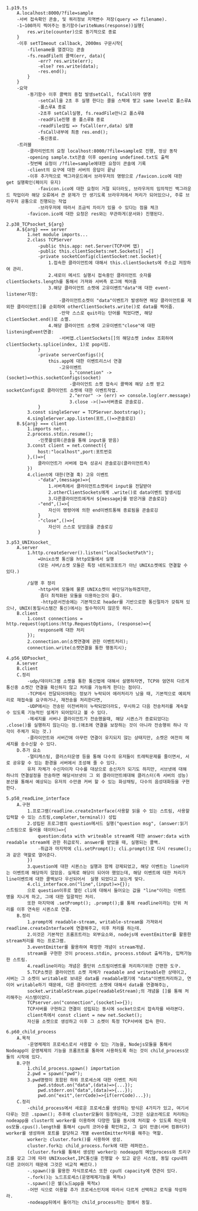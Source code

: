     1.p19.ts
        A.localhost:8000/?file=sample
        -서버 접속확인 콘솔, 및 쿼리정보 지역변수 저장(query => filename).
        -1~100까지 찍어주는 동기함수(writeNums(response))실행{
            res.write(counter)으로 동기적으로 종료
        }
        -이후 setTImeout callback, 2000ms 구문시작{
            -filename을 열겠다는 콘솔
            -fs.readFile의 콜백(err, data){
                -err? res.write(err);
                -else? res.write(data);
                -res.end();
            }
        }
        -요약
            -동기함수 이후 콜백의 중첩 발생setCall, fsCall이라 명명
                -setCall을 2초 후 실행 한다는 콜을 스텍에 쌓고 same level로 폴스루A
                -폴스루A 종료
                -2초후 setCall실행, fs.readFile만나고 폴스루B
                -readFile진행 중 폴스루B 종료
                -readFile성립 => fsCall(err,data) 실행
                -fsCall내부에 최종 res.end();
                -통신종료.
        -트러블
            -클라리언트의 요청 localhost:8000/?file=sample로 진행, 정상 동작
            -opening sample.txt콘솔 이후 opening undefined.txt도 출력
            -첫번째 요청이 /?file=sample에대한 요청이 콘솔에 기록
            -client의 요구에 대한 서버의 응답이 끝남
            -이후 추가적으로 백그라운드에서 브라우저의 명령으로 /favicon.ico에 대한 get 실행확인(페이지 유지)
                -favicon.ico에 대한 요청이 거절 되더라도, 브라우저의 임의적인 백그라운드 작업이라 해당 오류에서 큰 문제가 안 생기도록 브라우저에서 처리가 되어있으나, 주류 브라우저 공통으로 진행되는 작업
                -브라우저에 따라서 조금씩 차이가 있을 수 있다는 점을 체크 
            -favicon.ico에 대한 요청은 res와는 무관하게(문서와) 진행된다.

    2.p38_TCPsocket_${arg}
        A.${arg} === server
            1.net module imports...
            2.class TCPServer
                -public this.app: net.Server(TCP서버 앱)
                -public this.clientSockets:net.Sockets[] =[]
                -private socketConfig(clientSocket:net.Socket){
                    1.접속한 클라이언트에 대해서 this.clientSockets에 주소값 저장하여 관리.
                    2.새로이 메서드 실행시 접속중인 클라이언트 숫자를 clientSockets.length를 통해서 가져와 서버측 로그에 찍어줌
                    3.해당 클라이언트 소켓에 고유이벤트"data"에 대한 event-listener지정:
                        -클라이언트소켓이 "data"이벤트가 발생하면 해당 클라이언트를 제외한 클라이언트[]를 순회하여 otherClientSockets.write()로 data를 찍어줌.
                        -만약 스스로 quit라는 단어를 적었다면, 해당clientSocket.end()로 소멸.
                    4.해당 클라이언트 소켓에 고유이벤트"close"에 대한 listeningEvent연결:
                        -서버앱.clientSockets[]의 해당소켓 index 조회하여 clientSockets.splice(index, 1)로 pop시킴.
                }
                -private serverConfigs(){
                    this.app에 대한 이벤트리스너 연결
                        -고유이벤트
                            1."connetion" -> (socket)=>this.socketConfigs(socket)
                            -클라이언트 소켓 접속시 콜백에 해당 소켓 받고 socketConfigs로 클라이언트 소켓에 대한 이벤트작업.
                            2."error" -> (err) => console.log(err.message)
                            3.close ->()=>서버종료 콘솔로깅.
                }
            3.const singleServer = TCPServer.bootstrap();
            4.singleServer.app.listen(포트,()=>콘솔로깅) 
        B.${arg} === client
            1.imports net...
            2.process.stdin.resume();
                -인풋활성화(콘솔을 통해 input을 받음)
            3.const client = net.connect({
                host:"localhost",port:포트번호
            },()=>{
                클라이언트가 서버에 접속 성공시 콘솔로깅(클라이언트측)
            })
            4.client에 대한(연결 훅) 고유 이벤트
                -"data",(message)=>{
                    1.서버측에서 클라이언트소켓에서 input을 전달받아 
                    2.otherClientSockets에게 .write()로 data이벤트 발생시킴
                    3.다른클라이언트에게서 ${message}를 받은거을 콘솔로깅}
                -"end",()=>{
                    자신이 명령어에 의한 end이벤트통해 종료됨을 콘솔로깅
                }
                -"close",()=>{
                    자신이 스스로 닫았음을 콘솔로깅
                }
    
    3.p53_UNIXsocket_
        A.server
            1.http.createServer().listen("localSocketPath");
                =Unix소켓 통신을 http모듈에서 실행
                (모든 서버/소켓 모듈은 특정 네트워크포트가 아닌 UNIX소켓에도 연결할 수 있다.)
            
            /실행 후 정리
                -http서버 모듈에 물론 UNIX소켓이 바인딩가능하겠지만,
                 좀더 최적화된 모듈을 이용하는것이 좋다.
                 -http문서전송에는 기본적으로 header를 기반으로한 통신절차가 갖춰져 있으나, UNIX(동일시스템간 통신)에서는 필수적이지 않은듯 하다.
        B.client
            1.const connections = http.request(options:http.RequestOptions, (response)=>{
                response에 대한 처리
            });
            2.connection.on(소켓연결에 관한 이벤트처리);
            connection.write(소켓연결을 통한 행동지시);
    
    4.p56_UDPsocket_
        A.server
        B.client
        C.정리
            -udp/데이터그램 소켓을 통한 통신법에 대해서 설명하자면, TCP와 엄연히 다르게 통신중 소켓간 연결을 확신하지 않고 처리를 가능하게 한다는 점이다.
            -TCP에서 전달되어야하는 정보가 누락되어 에러처리가 났을 때, 기본적으로 예외처리로 재접속을 요구하거나, 재전송을 처리한다면,
            -UDP에서는 전송된 이전버퍼이 누락되었더라도, 무시하고 다음 전송처리를 계속할 수 있도록 기능적인 설계가 되어있다고 볼 수 있다.
            -메세지를 서버나 클라이언트가 전송했을때, 해당 시퀸스가 종료되었다는 .close()를 실행하지 않는다는 점.(애초에 연결을 보장하는 것이 아니라 전송행위 하나 각각이 주체가 되는 것.)
            -클라이언트와 서버간에 아무런 연결이 유지되지 않는 상태지만, 소켓은 여전히 메세지를 송수신할 수 있다.
        D.추가 요소
            -멀티캐스팅, 클러스터운영 등을 통해 다수의 유저들이 트래픽문제를 줄이면서, 서로 공유할 수 있는 환경을 서버에서 조성해 줄 수 있다.
            유저 자체가 수신자이자 다수를 대상으로 송신자가 되기도 하지만, 서브넷에 대해 하나의 연결설정을 전송하면 해당서브넷이 그 외 클라이언트에대해 클러스터(즉 서버의 성능) 분산을 통해서 예상되는 유저의 수만큼 커버 할 수 있는 화상채팅, 다수의 음성대화등을 구현한다. 

    5.p58_readLine_interface
        A.구현
            1.프로그램(readline.createInterface(사용할 읽을 수 있는 스트림, 사용할 입력할 수 있는 스트림,completer,terminal)) 성립
            2.성립된 프로그램의 question메서드 실행("question msg", (answer:읽기스트림으로 들어올 데이터)=>{
                question:data with writeable stream에 대한 answer:data with readable stream에 관한 취급로직. answer를 받았을 때, 실행되는 콜백.
                -취급과 마지막에 cli.setPrompt(); cli.prompt()로 다시 resume();과 같은 역할로 열어준다.
            })
            3.question에 대한 시퀸스는 실행과 함께 강제되었고, 해당 이벤트는 line이라는 이벤트에 해당하지 않았음. 실제로 해당이 되어야 했었는데, 해당 이벤트에 대한 처리가 line이벤트에 대한 콜백보다 우선되어서  실행 되었다고 보는게 맞다.
            4.cli_interface.on("line",(input)=>{});
            으로 question이후로 열린 cli에 대해서 들어오는 값을 "line"이라는 이벤트 명을 지니게 하고, 그에 대한 일괄적인 처리.
            또한 마지막에 .setPrompt(); .prompt();를 통해 readline이라는 단위 처리를 이후 연속된 시퀸스로 연결. 
        B.정리
            1.prompt에 readable-stream, writable-stream을 가져와서 readline.createInterface에 연결해주고, 이후 처리를 하는데.
            2.이것은 기본적인 프롬프트라는 외부요소와, nodejs에 eventEmitter를 활용한 stream처리를 하는 프로그램.
            3.eventEmitter를 활용하여 확장한 개념이 stream개념.
            stream을 구현한 것이 process.stdin, process.stdout 출력가능, 입력가능한 스트림.
            4.readline이라는 개념은 줄단위 스트림이벤트를 처리하기위한 간편한 도구.
            5.TCP소켓은 클라이언트 소켓 자체가 readable and writeable한 상태이고, 서버는 그 소켓이 writable로 보내온 data를 readable했기에 "data"이벤트처리하고, 연이어 writable하기 때문에, 다른 클라이언트 소켓에 대해서 data를 연결해주는, 
            socket.writableStream.pipe(readableStream);의 개념을 []를 통해 처리해주는 시스템이었다.
            TCPserver.on("connection",(socket)=>{});
            TCP서버를 구현하고 연결이 성립되는 동시에 socket으로서 접속자를 바라본다.
            client측에서 const client = new net.Socket();
            자신을 소켓으로 생성하고 이후 그 소켓이 특정 TCP서버에 접속 한다.
    
    6.p60_child_process
        A.목적
            -운영체제의 프로세스로서 사용할 수 있는 기능을, Nodejs모듈을 통해서 Nodeapp이 운영체제의 기능을 프롬프트를 통하여 사용하도록 하는 것이 child_process모듈의 시작에 있다.
        B.구현
            1.child_process.spawn() importation
            2.pwd = spawn("pwd");
            3.pwd명령이 포함된 하위 프로세스에 대한 이벤트 처리
                pwd.stdout.on("data",(data)=>{...});
                pwd.stderr.on("data",(data)=>{...});
                pwd.on("exit",(errCode)=>{if(errCode)...});
        C.정리
            -child_process에서 새로운 프로세스를 생성하는 방식은 4가지가 있고, 여기서 다루는 것은 .spawn(); 추후에 cluster모듈이 등장하는데, 그것은 싱글쓰레드로 처리하는 nodeapp을 cluster의 worker를 이용하여 다양한 일을 동시에 처리할 수 있도록 하는데 os모듈.cpus().length를 통해서 cpu의 코어수를 확인하고, 그 길이 만큼(서버 컴퓨터가) worker를 생성하여 포트를 할당하고 개별 eventEmitter처리를 해주는 역할. 
            worker는 cluster.fork()를 사용하여 생성. 
            cluster.fork는 child_process.fork에 대한 레퍼런스.
            (cluster.fork를 통해서 생성된 worker는 nodeapp의 메인process와 트리구조를 갖고 그에 따라 UNIXsocket,IPC통신을 진행할 수 있고 같은 시스템, 동일 cpu내의 다른 코어이기 때문에 그것은 비교적 빠르다.)
            -.spawn()을 활용한 자식프로세스 또한 cpu의 capacity에 연관이 있다.
            -.fork()는 노드프로세스(운영체제기능을 목적x)
            -.spawn()은 쉘(노드app을 목적x)
            -어떤 식으로 이용할 추가 프로세스인지에 따라서 다르게 선택하고 로직을 작성하라.
            -nodeapp뒤에서 돌아가는 child_process라는 점에서 동일.